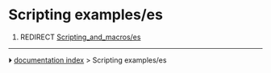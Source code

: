 # Scripting examples/es
1.  REDIRECT [Scripting_and_macros/es](Scripting_and_macros/es.md)



---
⏵ [documentation index](../README.md) > Scripting examples/es
